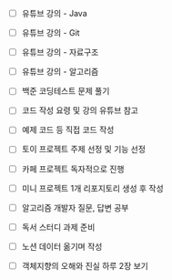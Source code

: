 
- [ ] 유튜브 강의 - Java
- [ ] 유튜브 강의 - Git
- [ ] 유튜브 강의 - 자료구조
- [ ] 유튜브 강의 - 알고리즘
- [ ] 백준 코딩테스트 문제 풀기
      
- [ ]  코드 작성 요령 및 강의 유튜브 참고
- [ ]  예제 코드 등 직접 코드 작성
- [ ]  토이 프로젝트 주제 선정 및 기능 선정
- [ ]  카페 프로젝트 독자적으로 진행
- [ ]  미니 프로젝트 1개 리포지토리 생성 후 작성
      
- [ ]  알고리즘 개발자 질문, 답변 공부
- [ ]  독서 스터디 과제 준비
      
- [ ]  노션 데이터 옮기며 작성
- [ ]  객체지향의 오해와 진실 하루 2장 보기
